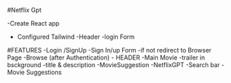 #Netflix Gpt

-Create React app

- Configured Tailwind
  -Header
  -login Form

#FEATURES
-Login /SignUp
-Sign In/up Form
-if not redirect to Browser Page
-Browse (after Authentication) - HEADER
-Main Movie
-trailer in bsckground
-title & description
-MovieSuggestion
-NetflixGPT
-Search bar
-Movie Suggestions
